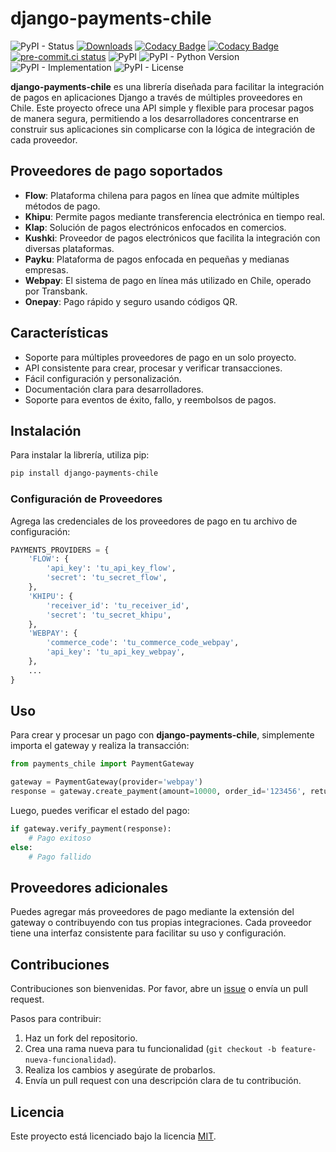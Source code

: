 # django-payments-chile

![PyPI - Status](https://img.shields.io/pypi/status/django-payments-chile)
[![Downloads](https://pepy.tech/badge/django-payments-chile)](https://pepy.tech/project/django-payments-chile)
[![Codacy Badge](https://app.codacy.com/project/badge/Grade/fde07768d1714b0b93c6addd5e13bb7f)](https://app.codacy.com/gh/mariofix/django-payments-chile/dashboard?utm_source=gh&utm_medium=referral&utm_content=&utm_campaign=Badge_grade)
[![Codacy Badge](https://app.codacy.com/project/badge/Coverage/7dc3c8d6fe844fdaa1de0cb86c242934)](https://app.codacy.com/gh/mariofix/django-payments-chile/dashboard?utm_source=gh&utm_medium=referral&utm_content=&utm_campaign=Badge_coverage)
[![pre-commit.ci status](https://results.pre-commit.ci/badge/github/mariofix/django-payments-chile/main.svg)](https://results.pre-commit.ci/latest/github/mariofix/django-payments-chile/main)
![PyPI](https://img.shields.io/pypi/v/django-payments-chile)
![PyPI - Python Version](https://img.shields.io/pypi/pyversions/django-payments-chile)
![PyPI - Implementation](https://img.shields.io/pypi/implementation/django-payments-chile)
![PyPI - License](https://img.shields.io/pypi/l/django-payments-chile)

**django-payments-chile** es una librería diseñada para facilitar la integración de pagos en aplicaciones Django a través de múltiples proveedores en Chile. Este proyecto ofrece una API simple y flexible para procesar pagos de manera segura, permitiendo a los desarrolladores concentrarse en construir sus aplicaciones sin complicarse con la lógica de integración de cada proveedor.

## Proveedores de pago soportados

- **Flow**: Plataforma chilena para pagos en línea que admite múltiples métodos de pago.
- **Khipu**: Permite pagos mediante transferencia electrónica en tiempo real.
- **Klap**: Solución de pagos electrónicos enfocados en comercios.
- **Kushki**: Proveedor de pagos electrónicos que facilita la integración con diversas plataformas.
- **Payku**: Plataforma de pagos enfocada en pequeñas y medianas empresas.
- **Webpay**: El sistema de pago en línea más utilizado en Chile, operado por Transbank.
- **Onepay**: Pago rápido y seguro usando códigos QR.

## Características

- Soporte para múltiples proveedores de pago en un solo proyecto.
- API consistente para crear, procesar y verificar transacciones.
- Fácil configuración y personalización.
- Documentación clara para desarrolladores.
- Soporte para eventos de éxito, fallo, y reembolsos de pagos.

## Instalación

Para instalar la librería, utiliza pip:

```bash
pip install django-payments-chile
```

### Configuración de Proveedores

Agrega las credenciales de los proveedores de pago en tu archivo de configuración:

```python
PAYMENTS_PROVIDERS = {
    'FLOW': {
        'api_key': 'tu_api_key_flow',
        'secret': 'tu_secret_flow',
    },
    'KHIPU': {
        'receiver_id': 'tu_receiver_id',
        'secret': 'tu_secret_khipu',
    },
    'WEBPAY': {
        'commerce_code': 'tu_commerce_code_webpay',
        'api_key': 'tu_api_key_webpay',
    },
    ...
}
```

## Uso

Para crear y procesar un pago con **django-payments-chile**, simplemente importa el gateway y realiza la transacción:

```python
from payments_chile import PaymentGateway

gateway = PaymentGateway(provider='webpay')
response = gateway.create_payment(amount=10000, order_id='123456', return_url='https://tu-sitio.com/return/')
```

Luego, puedes verificar el estado del pago:

```python
if gateway.verify_payment(response):
    # Pago exitoso
else:
    # Pago fallido
```

## Proveedores adicionales

Puedes agregar más proveedores de pago mediante la extensión del gateway o contribuyendo con tus propias integraciones. Cada proveedor tiene una interfaz consistente para facilitar su uso y configuración.

## Contribuciones

Contribuciones son bienvenidas. Por favor, abre un [issue](https://github.com/mariofix/django-payments-chile/issues) o envía un pull request.

Pasos para contribuir:

1. Haz un fork del repositorio.
2. Crea una rama nueva para tu funcionalidad (`git checkout -b feature-nueva-funcionalidad`).
3. Realiza los cambios y asegúrate de probarlos.
4. Envía un pull request con una descripción clara de tu contribución.

## Licencia

Este proyecto está licenciado bajo la licencia [MIT](LICENSE).
